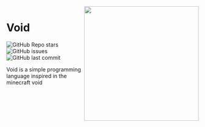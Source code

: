  <img width="300px" height="300px" src="https://i.ytimg.com/vi/r3Yun-y9_AQ/maxresdefault.jpg" align="right"/>
 
# Void

![GitHub Repo stars](https://img.shields.io/github/stars/okaabe/void?color=orange&style=for-the-badge)
![GitHub issues](https://img.shields.io/github/issues/okaabe/void?color=orange&style=for-the-badge)
![GitHub last commit](https://img.shields.io/github/last-commit/okaabe/void?color=orange&style=for-the-badge)


<p>Void is a simple programming language inspired in the minecraft void</p>
